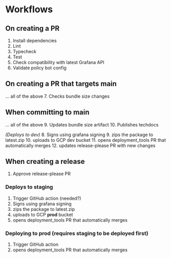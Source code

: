 # Workflows

## On creating a PR

1. Install dependencies
2. Lint
3. Typecheck
4. Test
5. Check compatibility with latest Grafana API
6. Validate policy bot config

## On creating a PR that targets main

... all of the above
7. Checks bundle size changes

## When committing to main

... all of the above
9. Updates bundle size artifact
10. Publishes techdocs

*(Deploys to dev)*
8. Signs using grafana signing
9. zips the package to latest.zip
10. uploads to GCP dev bucket
11. opens deployment_tools PR that automatically merges
12. updates release-please PR with new changes

## When creating a release

1. Approve release-please PR

### Deploys to staging
1. Trigger GitHub action (needed?)
2. Signs using grafana signing
3. zips the package to latest.zip
4. uploads to GCP **prod** bucket
5. opens deployment_tools PR that automatically merges

### Deploying to prod (requires staging to be deployed first)
1. Trigger GitHub action
2. opens deployment_tools PR that automatically merges
